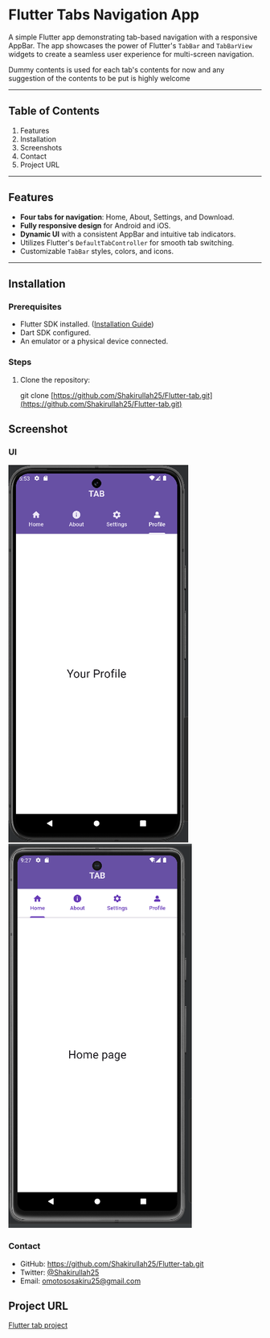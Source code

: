 # Flutter Tabs Navigation App

A simple Flutter app demonstrating tab-based navigation with a responsive AppBar. The app showcases the power of Flutter's `TabBar` and `TabBarView` widgets to create a seamless user experience for multi-screen navigation.

Dummy contents is used for each tab's contents for now and any suggestion of the contents to be put is highly welcome 

---

## Table of Contents

1. Features
2. Installation
3. Screenshots
4. Contact
5. Project URL

---

## Features

- **Four tabs for navigation**: Home, About, Settings, and Download.
- **Fully responsive design** for Android and iOS.
- **Dynamic UI** with a consistent AppBar and intuitive tab indicators.
- Utilizes Flutter's `DefaultTabController` for smooth tab switching.
- Customizable `TabBar` styles, colors, and icons.

---

## Installation

### Prerequisites
- Flutter SDK installed. ([Installation Guide](https://flutter.dev/docs/get-started/install))
- Dart SDK configured.
- An emulator or a physical device connected.

### Steps
1. Clone the repository:

   git clone [https://github.com/Shakirullah25/Flutter-tab.git](https://github.com/Shakirullah25/Flutter-tab.git)

## Screenshot

### UI
![App UI](lib/Screenshot/Screenshot%20(146).png)
![App UI](lib/Screenshot/Screenshot%20(147).png)

### Contact
- GitHub: https://github.com/Shakirullah25/Flutter-tab.git
- Twitter: [@Shakirullah25](https://x.com/Shakirullah25?t=FbbTqgJYI5I706pyPFcLwA&s=08)
- Email: omotososakiru25@gmail.com

## Project URL

[Flutter tab project](https://github.com/Shakirullah25/Flutter-tab/tree/master)


